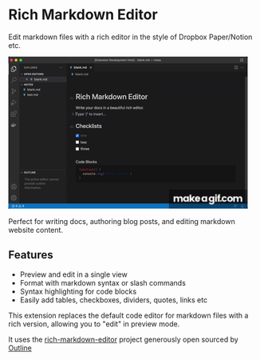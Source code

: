 # Rich Markdown Editor

Edit markdown files with a rich editor in the style of Dropbox Paper/Notion etc.

![Demo](demo.gif)

Perfect for writing docs, authoring blog posts, and editing markdown website content.

## Features

- Preview and edit in a single view
- Format with markdown syntax or slash commands
- Syntax highlighting for code blocks
- Easily add tables, checkboxes, dividers, quotes, links etc

This extension replaces the default code editor for markdown files with a rich version, allowing you to "edit" in preview mode.

It uses the [rich-markdown-editor](https://github.com/outline/rich-markdown-editor) project generously open sourced by [Outline](https://www.getoutline.com/)
